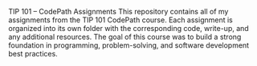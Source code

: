 TIP 101 – CodePath Assignments
This repository contains all of my assignments from the TIP 101 CodePath course. Each assignment is organized into its own folder with the corresponding code, write-up, and any additional resources.
The goal of this course was to build a strong foundation in programming, problem-solving, and software development best practices.
